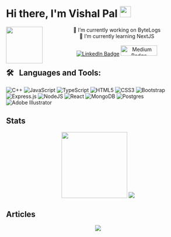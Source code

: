 #  Hi there, I'm Vishal Pal <img src="https://media.giphy.com/media/hvRJCLFzcasrR4ia7z/giphy.gif" width="30"/>
<img align="left" width="100" height="100" src="https://media.giphy.com/media/M9gbBd9nbDrOTu1Mqx/giphy.gif">
<p align=center>
🔭 I’m currently working on ByteLogs<br>
🌱 I’m currently learning NextJS
  <br>
  <br>
<a href="https://www.linkedin.com/in/vishalqw78"><img src="https://img.shields.io/badge/LinkedIn-blue?style=for-the-badge&logo=linkedin&logoColor=white" alt="LinkedIn Badge"></a>
<a href="https://medium.com/@vishalqw78"><img height=28 width=100 src="https://img.shields.io/badge/Medium-12100E?logo=medium&logoColor=white" alt="Medium Badge"></a>
</p>



## 🛠 &nbsp; Languages and Tools:
![C++](https://img.shields.io/badge/c++-%2300599C.svg?style=for-the-badge&logo=c%2B%2B&logoColor=white) ![JavaScript](https://img.shields.io/badge/javascript-%23323330.svg?style=for-the-badge&logo=javascript&logoColor=%23F7DF1E) ![TypeScript](https://img.shields.io/badge/typescript-%23007ACC.svg?style=for-the-badge&logo=typescript&logoColor=white) ![HTML5](https://img.shields.io/badge/html5-%23E34F26.svg?style=for-the-badge&logo=html5&logoColor=white) ![CSS3](https://img.shields.io/badge/css3-%231572B6.svg?style=for-the-badge&logo=css3&logoColor=white) ![Bootstrap](https://img.shields.io/badge/bootstrap-%23563D7C.svg?style=for-the-badge&logo=bootstrap&logoColor=white) ![Express.js](https://img.shields.io/badge/express.js-%23404d59.svg?style=for-the-badge&logo=express&logoColor=%2361DAFB) ![NodeJS](https://img.shields.io/badge/node.js-6DA55F?style=for-the-badge&logo=node.js&logoColor=white) ![React](https://img.shields.io/badge/react-%2320232a.svg?style=for-the-badge&logo=react&logoColor=%2361DAFB) ![MongoDB](https://img.shields.io/badge/MongoDB-%234ea94b.svg?style=for-the-badge&logo=mongodb&logoColor=white) ![Postgres](https://img.shields.io/badge/postgres-%23316192.svg?style=for-the-badge&logo=postgresql&logoColor=white) ![Adobe Illustrator](https://img.shields.io/badge/adobeillustrator-%23FF9A00.svg?style=for-the-badge&logo=adobeillustrator&logoColor=white)


## Stats
<div align="center">
<img height="180em" src="https://github-profile-summary-cards.vercel.app/api/cards/profile-details?username=vishalqw78&theme=dracula" />
  <img src="https://github-readme-stats.vercel.app/api/top-langs/?username=vishalqw78&theme=dark&hide_border=false&include_all_commits=false&count_private=false&layout=compact"/>
</div>

## Articles 

<div align="center">
<img src="https://github-blog-cards.vercel.app/blog?username=vishalqw78&blogname=medium&theme=github_dark"/>
</div>
